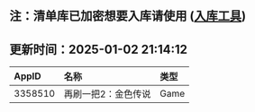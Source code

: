 ## 注：清单库已加密想要入库请使用 ([入库工具](https://github.com/BlankTMing/ManifestAutoUpdate/releases))

## 更新时间：2025-01-02 21:14:12
| AppID | 名称 | 类型  |
| :-------------------- | :----------------------------- | :----------- |
| 3358510 | 再刷一把2：金色传说| Game |
